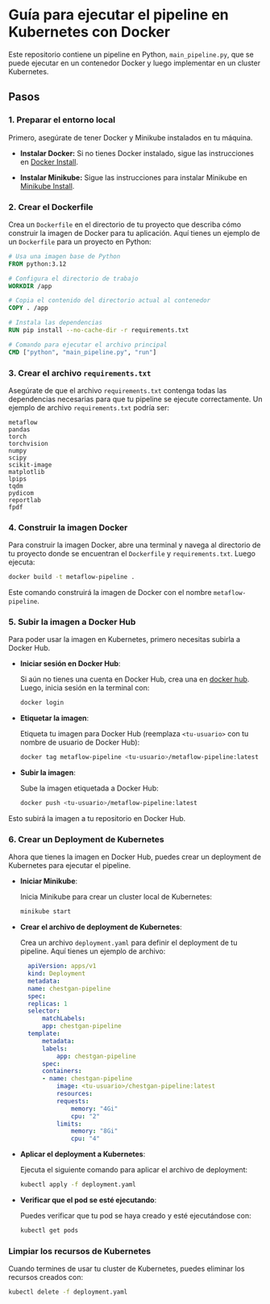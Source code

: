 # Guía para ejecutar el pipeline en Kubernetes con Docker

Este repositorio contiene un pipeline en Python, `main_pipeline.py`, que se puede ejecutar en un contenedor Docker y luego implementar en un cluster Kubernetes.

## Pasos

### 1. Preparar el entorno local
Primero, asegúrate de tener Docker y Minikube instalados en tu máquina.

- **Instalar Docker:**
  Si no tienes Docker instalado, sigue las instrucciones en [Docker Install](https://docs.docker.com/get-docker/).

- **Instalar Minikube:**
  Sigue las instrucciones para instalar Minikube en [Minikube Install](https://minikube.sigs.k8s.io/docs/).

### 2. Crear el Dockerfile

Crea un `Dockerfile` en el directorio de tu proyecto que describa cómo construir la imagen de Docker para tu aplicación. Aquí tienes un ejemplo de un `Dockerfile` para un proyecto en Python:

```Dockerfile
# Usa una imagen base de Python
FROM python:3.12

# Configura el directorio de trabajo
WORKDIR /app

# Copia el contenido del directorio actual al contenedor
COPY . /app

# Instala las dependencias
RUN pip install --no-cache-dir -r requirements.txt

# Comando para ejecutar el archivo principal
CMD ["python", "main_pipeline.py", "run"]
```

### 3. Crear el archivo `requirements.txt`

Asegúrate de que el archivo `requirements.txt` contenga todas las dependencias necesarias para que tu pipeline se ejecute correctamente. Un ejemplo de archivo `requirements.txt` podría ser:

```
metaflow
pandas
torch
torchvision
numpy
scipy
scikit-image
matplotlib
lpips
tqdm
pydicom
reportlab
fpdf
```


### 4. Construir la imagen Docker

Para construir la imagen Docker, abre una terminal y navega al directorio de tu proyecto donde se encuentran el `Dockerfile` y `requirements.txt`. Luego ejecuta:

```bash
docker build -t metaflow-pipeline .
```

Este comando construirá la imagen de Docker con el nombre `metaflow-pipeline`.

### 5. Subir la imagen a Docker Hub

Para poder usar la imagen en Kubernetes, primero necesitas subirla a Docker Hub.

- **Iniciar sesión en Docker Hub**:
  
  Si aún no tienes una cuenta en Docker Hub, crea una en [docker hub](https://hub.docker.com/). Luego, inicia sesión en la terminal con:

  ```bash
  docker login
  ```

- **Etiquetar la imagen**:

  Etiqueta tu imagen para Docker Hub (reemplaza `<tu-usuario>` con tu nombre de usuario de Docker Hub):

  ```bash
  docker tag metaflow-pipeline <tu-usuario>/metaflow-pipeline:latest
  ```

- **Subir la imagen**:

  Sube la imagen etiquetada a Docker Hub:

  ```bash
  docker push <tu-usuario>/metaflow-pipeline:latest
  ```

Esto subirá la imagen a tu repositorio en Docker Hub.

### 6. Crear un Deployment de Kubernetes

Ahora que tienes la imagen en Docker Hub, puedes crear un deployment de Kubernetes para ejecutar el pipeline.

- **Iniciar Minikube**:
  
  Inicia Minikube para crear un cluster local de Kubernetes:

  ```bash
  minikube start
  ```

- **Crear el archivo de deployment de Kubernetes**:

  Crea un archivo `deployment.yaml` para definir el deployment de tu pipeline. Aquí tienes un ejemplo de archivo:

  ```yaml
    apiVersion: apps/v1
    kind: Deployment
    metadata:
    name: chestgan-pipeline
    spec:
    replicas: 1
    selector:
        matchLabels:
        app: chestgan-pipeline
    template:
        metadata:
        labels:
            app: chestgan-pipeline
        spec:
        containers:
        - name: chestgan-pipeline
            image: <tu-usuario>/chestgan-pipeline:latest
            resources:
            requests:
                memory: "4Gi"
                cpu: "2"
            limits:
                memory: "8Gi"
                cpu: "4"
  ```

- **Aplicar el deployment a Kubernetes**:

  Ejecuta el siguiente comando para aplicar el archivo de deployment:

  ```bash
  kubectl apply -f deployment.yaml
  ```

- **Verificar que el pod se esté ejecutando**:

  Puedes verificar que tu pod se haya creado y esté ejecutándose con:

  ```bash
  kubectl get pods
  ```

### Limpiar los recursos de Kubernetes

Cuando termines de usar tu cluster de Kubernetes, puedes eliminar los recursos creados con:

```bash
kubectl delete -f deployment.yaml
```
